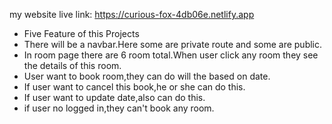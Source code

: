 my website live link: https://curious-fox-4db06e.netlify.app



* Five Feature of this Projects
* There will be a navbar.Here some are private route and some are public.
* In room page there are 6 room total.When user click any room they see the details of this room.
* User want to book room,they can do will the based on date.
* If user want to cancel this book,he or she can do this.
* If user want to update date,also can do this.
* if user no logged in,they can't book any room.

